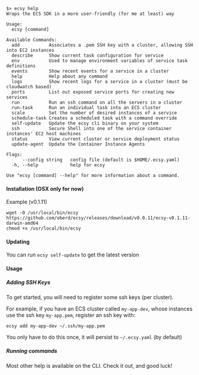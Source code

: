```
$> ecsy help
Wraps the ECS SDK in a more user-friendly (for me at least) way

Usage:
  ecsy [command]

Available Commands:
  add           Associates a .pem SSH key with a cluster, allowing SSH into EC2 instances
  describe      Show current task configuration for service
  env           Used to manage environment variables of service task definitions
  events        Show recent events for a service in a cluster
  help          Help about any command
  logs          Show recent logs for a service in a cluster (must be cloudwatch based)
  ports         List out exposed service ports for creating new services
  run           Run an ssh command on all the servers in a cluster
  run-task      Run an individual task into an ECS cluster
  scale         Set the number of desired instances of a service
  schedule-task Creates a scheduled task with a command override
  self-update   Update the ecsy cli binary on your system
  ssh           Secure Shell into one of the service container instances' EC2 host machines
  status        View current cluster or service deployment status
  update-agent  Update the Container Instance Agents

Flags:
      --config string   config file (default is $HOME/.ecsy.yaml)
  -h, --help            help for ecsy

Use "ecsy [command] --help" for more information about a command.
```

#### Installation (OSX only for now)

Example (v0.1.11)

```
wget -O /usr/local/bin/ecsy https://github.com/oberd/ecsy/releases/download/v0.0.11/ecsy-v0.1.11-darwin-amd64
chmod +x /usr/local/bin/ecsy
```

#### Updating

You can run `ecsy self-update` to get the latest version

#### Usage

##### Adding SSH Keys

To get started, you will need to register some ssh keys (per cluster).

For example, if you have an ECS cluster called `my-app-dev`, whose instances
use the ssh key `my-app.pem`, register an ssh key with:

```
ecsy add my-app-dev ~/.ssh/my-app.pem
```

You only have to do this once, it will persist to `~/.ecsy.yaml` (by default)

##### Running commands

Most other help is available on the CLI.  Check it out, and good luck!
